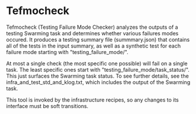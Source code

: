 # Tefmocheck

Tefmocheck (Testing Failure Mode Checker) analyzes the outputs of a testing
Swarming task and determines whether various failures modes occured. It produces
a testing summary file (summmary.json) that contains all of the tests in the
input summary, as well as a synthetic test for each failure mode starting with
"testing_failure_mode/".

At most a single check (the most specific one possible) will fail on a single
task. The least specific ones start with "testing_failure_mode/task_status/".
This just surfaces the Swarming task status. To see further details, see the
infra_and_test_std_and_klog.txt, which includes the output of the Swarming task.

This tool is invoked by the infrastructure recipes, so any changes to its
interface must be soft transitions.
